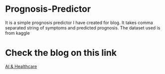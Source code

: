 # Prognosis-Predictor
It is a simple prognosis predictor I have created for blog. It takes comma separated string of symptoms and predicted prognosis. The dataset used is from kaggle

# Check the blog on this link
[AI & Healthcare](https://online.datasciencedojo.com/blogs/prognosis-prediction/)